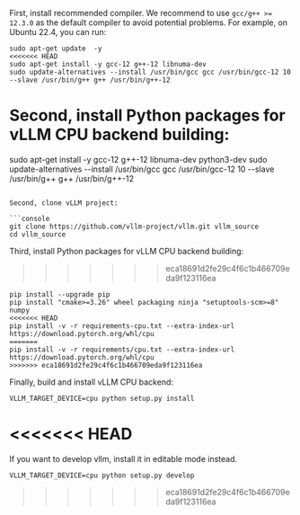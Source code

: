 First, install recommended compiler. We recommend to use `gcc/g++ >= 12.3.0` as the default compiler to avoid potential problems. For example, on Ubuntu 22.4, you can run:

```console
sudo apt-get update  -y
<<<<<<< HEAD
sudo apt-get install -y gcc-12 g++-12 libnuma-dev
sudo update-alternatives --install /usr/bin/gcc gcc /usr/bin/gcc-12 10 --slave /usr/bin/g++ g++ /usr/bin/g++-12
```

Second, install Python packages for vLLM CPU backend building:
=======
sudo apt-get install -y gcc-12 g++-12 libnuma-dev python3-dev
sudo update-alternatives --install /usr/bin/gcc gcc /usr/bin/gcc-12 10 --slave /usr/bin/g++ g++ /usr/bin/g++-12
```

Second, clone vLLM project:

```console
git clone https://github.com/vllm-project/vllm.git vllm_source
cd vllm_source
```

Third, install Python packages for vLLM CPU backend building:
>>>>>>> eca18691d2fe29c4f6c1b466709eda9f123116ea

```console
pip install --upgrade pip
pip install "cmake>=3.26" wheel packaging ninja "setuptools-scm>=8" numpy
<<<<<<< HEAD
pip install -v -r requirements-cpu.txt --extra-index-url https://download.pytorch.org/whl/cpu
=======
pip install -v -r requirements/cpu.txt --extra-index-url https://download.pytorch.org/whl/cpu
>>>>>>> eca18691d2fe29c4f6c1b466709eda9f123116ea
```

Finally, build and install vLLM CPU backend:

```console
VLLM_TARGET_DEVICE=cpu python setup.py install
```
<<<<<<< HEAD
=======

If you want to develop vllm, install it in editable mode instead.

```console
VLLM_TARGET_DEVICE=cpu python setup.py develop
```
>>>>>>> eca18691d2fe29c4f6c1b466709eda9f123116ea
